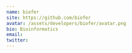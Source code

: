 ```yaml
---
name: biofer
site: https://github.com/biofer
avatar: /assets/developers/biofer/avatar.png
bio: Bioinformatics
email: 
twitter: 
---
```


